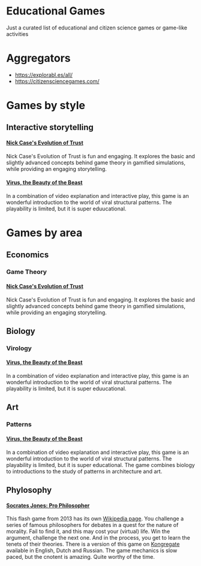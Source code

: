 # Educational Games
Just a curated list of educational and citizen science games or game-like activities

# Aggregators 

- https://explorabl.es/all/
- https://citizensciencegames.com/


# Games by style

## Interactive storytelling
#### [Nick Case's Evolution of Trust](https://ncase.me/trust/) 
Nick Case's Evolution of Trust is fun and engaging. It explores the basic and slightly advanced concepts behind game theory in gamified simulations, while providing an engaging storytelling.

#### [Virus, the Beauty of the Beast](http://viruspatterns.com/)

In a combination of video explanation and interactive play, this game is an wonderful introduction to the world of viral structural patterns. The playability is limited, but it is super eduucational.


# Games by area 

## Economics

### Game Theory 

#### [Nick Case's Evolution of Trust](https://ncase.me/trust/) 
Nick Case's Evolution of Trust is fun and engaging. It explores the basic and slightly advanced concepts behind game theory in gamified simulations, while providing an engaging storytelling.

## Biology

### Virology
#### [Virus, the Beauty of the Beast](http://viruspatterns.com/)
In a combination of video explanation and interactive play, this game is an wonderful introduction to the world of viral structural patterns. The playability is limited, but it is super eduucational.

## Art

### Patterns
#### [Virus, the Beauty of the Beast](http://viruspatterns.com/)
In a combination of video explanation and interactive play, this game is an wonderful introduction to the world of viral structural patterns. The playability is limited, but it is super educational. The game combines biology to introductions to the study of patterns in architecture and art.

## Phylosophy

#### [Socrates Jones: Pro Philosopher](http://socratesjones.com/game.html)
This flash game from 2013 has its own [Wikipedia page](https://en.wikipedia.org/wiki/Socrates_Jones:_Pro_Philosopher). You challenge a series of famous philosophers for debates in a quest for the nature of morality. Fail to find it, and this may cost your (virtual) life. Win the argument, challenge the next one. And in the process, you get to learn the tenets of their theories. 
There is a version of this game on [Kongregate](https://www.kongregate.com/games/chiefwakamakamu/socrates-jones-pro-philosopher/) available in English, Dutch and Russian. The game mechanics is slow paced, but the cnotent is amazing. Quite worthy of the time. 
